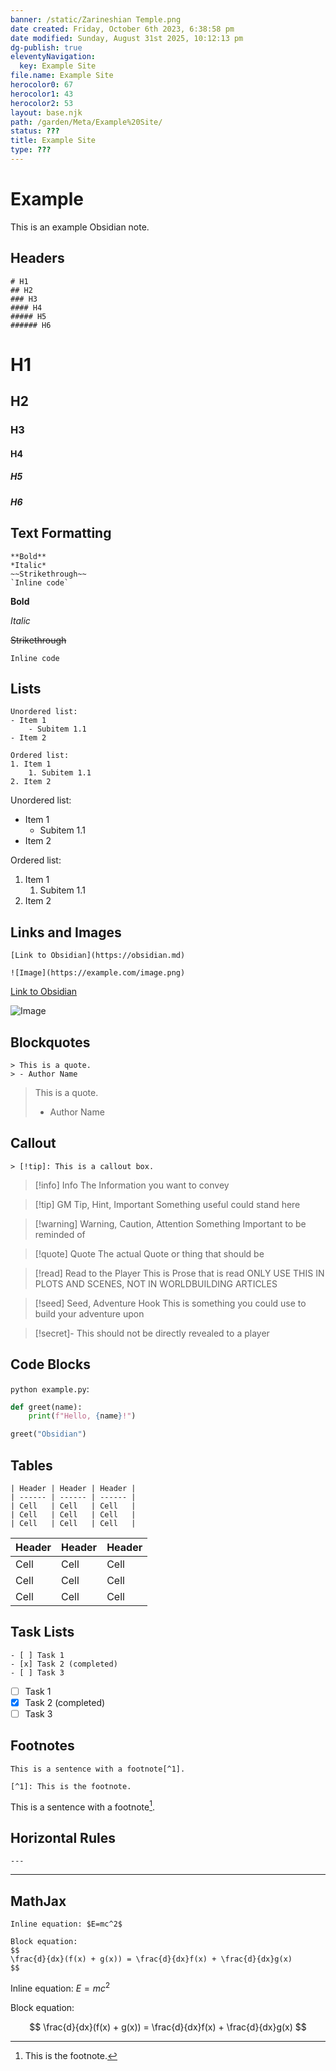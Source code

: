 ```yaml
---
banner: /static/Zarineshian Temple.png
date created: Friday, October 6th 2023, 6:38:58 pm
date modified: Sunday, August 31st 2025, 10:12:13 pm
dg-publish: true
eleventyNavigation:
  key: Example Site
file.name: Example Site
herocolor0: 67
herocolor1: 43
herocolor2: 53
layout: base.njk
path: /garden/Meta/Example%20Site/
status: ???
title: Example Site
type: ???
---
```


# Example

This is an example Obsidian note.

## Headers

```
# H1
## H2
### H3
#### H4
##### H5
###### H6
```

# H1
## H2
### H3
#### H4
##### H5
##### H6

## Text Formatting

```
**Bold**
*Italic*
~~Strikethrough~~
`Inline code`
```

**Bold**

*Italic*

~~Strikethrough~~

`Inline code`

## Lists

```
Unordered list:
- Item 1
    - Subitem 1.1 
- Item 2

Ordered list:
1. Item 1
    1. Subitem 1.1 
2. Item 2 
```

Unordered list:

- Item 1
	- Subitem 1.1 
- Item 2

Ordered list:

1. Item 1
	1. Subitem 1.1 
2. Item 2 

## Links and Images

```
[Link to Obsidian](https://obsidian.md)

![Image](https://example.com/image.png)
```

[Link to Obsidian](https://obsidian.md)

![Image](https://example.com/image.png)

## Blockquotes

```
> This is a quote.
> - Author Name
```

> This is a quote.
> - Author Name

## Callout
```
> [!tip]: This is a callout box.
```

> [!info] Info
> The Information you want to convey 

> [!tip] GM Tip, Hint, Important
> Something useful could stand here

> [!warning] Warning, Caution, Attention
> Something Important to be reminded of
  
> [!quote] Quote
> The actual Quote or thing that should be 

> [!read] Read to the Player
> This is Prose that is read
> ONLY USE THIS IN PLOTS AND SCENES, NOT IN WORLDBUILDING ARTICLES

> [!seed] Seed, Adventure Hook
> This is something you could use to build your adventure upon

> [!secret]-
> This should not be directly revealed to a player

## Code Blocks

```python example.py```:

```python example.py                               
def greet(name):
    print(f"Hello, {name}!")

greet("Obsidian")
``` 

## Tables

```
| Header | Header | Header |
| ------ | ------ | ------ |
| Cell   | Cell   | Cell   |
| Cell   | Cell   | Cell   |
| Cell   | Cell   | Cell   |
```

| Header | Header | Header |
| ------ | ------ | ------ |
| Cell   | Cell   | Cell   |
| Cell   | Cell   | Cell   |
| Cell   | Cell   | Cell   |

## Task Lists

```
- [ ] Task 1
- [x] Task 2 (completed)
- [ ] Task 3
```

- [ ] Task 1
- [x] Task 2 (completed)
- [ ] Task 3

## Footnotes

```
This is a sentence with a footnote[^1].

[^1]: This is the footnote.
```

This is a sentence with a footnote[^1].

[^1]: This is the footnote.

## Horizontal Rules

```
---
```

---

## MathJax

```
Inline equation: $E=mc^2$

Block equation:
$$
\frac{d}{dx}(f(x) + g(x)) = \frac{d}{dx}f(x) + \frac{d}{dx}g(x)
$$
```

Inline equation: $E=mc^2$

Block equation:

$$
\frac{d}{dx}(f(x) + g(x)) = \frac{d}{dx}f(x) + \frac{d}{dx}g(x)
$$